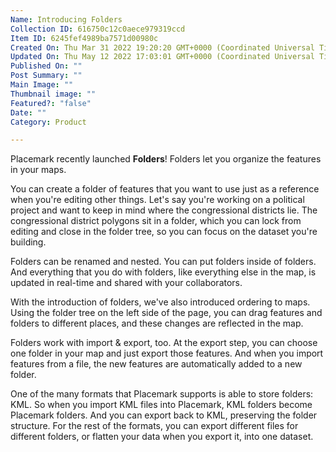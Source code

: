 ```yaml
---
Name: Introducing Folders
Collection ID: 616750c12c0aece979319ccd
Item ID: 6245fef4989ba7571d00980c
Created On: Thu Mar 31 2022 19:20:20 GMT+0000 (Coordinated Universal Time)
Updated On: Thu May 12 2022 17:03:01 GMT+0000 (Coordinated Universal Time)
Published On: ""
Post Summary: ""
Main Image: ""
Thumbnail image: ""
Featured?: "false"
Date: ""
Category: Product

---
```


Placemark recently launched **Folders**! Folders let you organize the features in your maps.

You can create a folder of features that you want to use just as a reference when you're editing other things. Let's say you're working on a political project and want to keep in mind where the congressional districts lie. The congressional district polygons sit in a folder, which you can lock from editing and close in the folder tree, so you can focus on the dataset you're building.

Folders can be renamed and nested. You can put folders inside of folders. And everything that you do with folders, like everything else in the map, is updated in real-time and shared with your collaborators.

With the introduction of folders, we've also introduced ordering to maps. Using the folder tree on the left side of the page, you can drag features and folders to different places, and these changes are reflected in the map.

Folders work with import & export, too. At the export step, you can choose one folder in your map and just export those features. And when you import features from a file, the new features are automatically added to a new folder.

One of the many formats that Placemark supports is able to store folders: KML. So when you import KML files into Placemark, KML folders become Placemark folders. And you can export back to KML, preserving the folder structure. For the rest of the formats, you can export different files for different folders, or flatten your data when you export it, into one dataset.

‍
